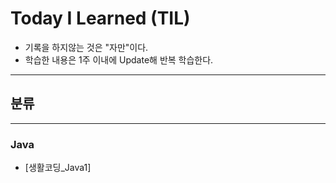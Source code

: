 # Today I Learned (TIL)
* 기록을 하지않는 것은 "자만"이다.  
* 학습한 내용은 1주 이내에 Update해 반복 학습한다.

----------------------------------------
## 분류
----------------------------------------
### Java

* [생활코딩_Java1] 
